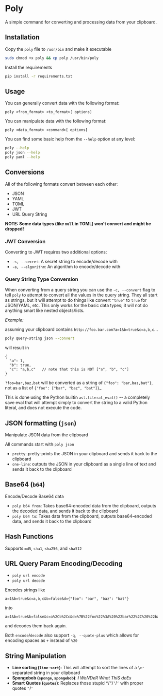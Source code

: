 # Poly

A simple command for converting and processing data from your clipboard.

## Installation

Copy the `poly` file to `/usr/bin` and make it executable

```sh
sudo chmod +x poly && cp poly /usr/bin/poly
```

Install the requirements

```sh
pip install -r requirements.txt
```

## Usage

You can generally convert data with the following format:

`poly <from_format> <to_format>[ options]`

You can manipulate data with the following format:

`poly <data_format> <command>[ options]`

You can find some basic help from the `--help` option at any level:

```sh
poly --help
poly json --help
poly yaml --help
```

## Conversions

All of the following formats convert between each other:

- JSON
- YAML
- TOML
- JWT
- URL Query String

**NOTE:  Some data types (like `null` in TOML) won't convert and might be dropped!**

### JWT Conversion

Converting to JWT requires two additional options:

- `-s, --secret`: A secret string to encode/decode with
- `-a, --algorithm`: An algorithm to encode/decode with

### Query String Type Conversion

When converting from a query string you can use the `-c, --convert` flag to tell `poly` to attempt to convert
all the values in the query string.  They all start as strings, but it will attempt to do things like convert `"true"` to `true` for JSON/YAML, etc.
This only works for the basic data types; it will not do anything smart like nested objects/lists.

_Example:_

assuming your clipboard contains `http://foo.bar.com?a=1&b=true&c=a,b,c`...

```sh
poly query-string json --convert
```

will result in
```json5
{
  "a": 1,
  "b": true,
  "c": "a,b,c"   // note that this is NOT ["a", "b", "c"]
}
```
`?foo=bar,baz,bat` will be converted as a string of `{"foo": "bar,baz,bat"}`, not as a list of `{"foo": ["bar", "baz", "bat"]}`_

This is done using the Python builtin `ast.literal_eval()` -- a completely save eval that will attempt simply to convert the string to a valid Python literal, and does not execute the code.

## JSON formatting (`json`)

Manipulate JSON data from the clipboard

All commands start with `poly json`

- `pretty`: pretty-prints the JSON in your clipboard and sends it back to the clipboard
- `one-line`: outputs the JSON in your clipboard as a single line of text and sends it back to the clipboard

## Base64 (`b64`)

Encode/Decode Base64 data

- `poly b64 from`: Takes base64-encoded data from the clipboard, outputs the decoded data, and sends it back to the clipboard
- `poly b64 to`: Takes data from the clipboard, outputs base64-encoded data, and sends it back to the clipboard

## Hash Functions

Supports `md5`, `sha1`, `sha256`, and `sha512`

## URL Query Param Encoding/Decoding

- `poly url encode`
- `poly url decode`

Encodes strings like

```
a=1&b=true&c=a,b,c&b=false&d={"foo": "bar", "baz": "bat"}
```

into

```
a=1&b=true&b=false&c=a%2Cb%2Cc&d=%7B%22foo%22%3A%20%22bar%22%2C%20%22baz%22%3A%20%22bat%22%7D
```

and decodes them back again.

Both `encode`/`decode` also support `-q, --quote-plus` which allows for encoding spaces as `+` instead of `%20`

## String Manipulation

- **Line sorting (`line-sort`)**: This will attempt to sort the lines of a `\n`-separated string in your clipboard
- **Spongebob (`sponge`, `spongebob`)**: _I WoNDeR What ThIS doEs_
- **Smart Quotes (`quotes`)**:  Replaces those stupid `“`/`”`/`‘`/`’` with proper quotes `"`/`'`
